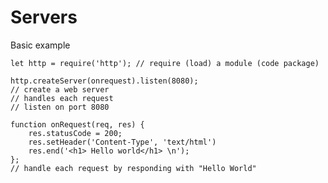 # Servers

Basic example

    let http = require('http'); // require (load) a module (code package)

    http.createServer(onrequest).listen(8080);
    // create a web server
    // handles each request
    // listen on port 8080

    function onRequest(req, res) {
        res.statusCode = 200;
        res.setHeader('Content-Type', 'text/html')
        res.end('<h1> Hello world</h1> \n');
    };
    // handle each request by responding with "Hello World"
